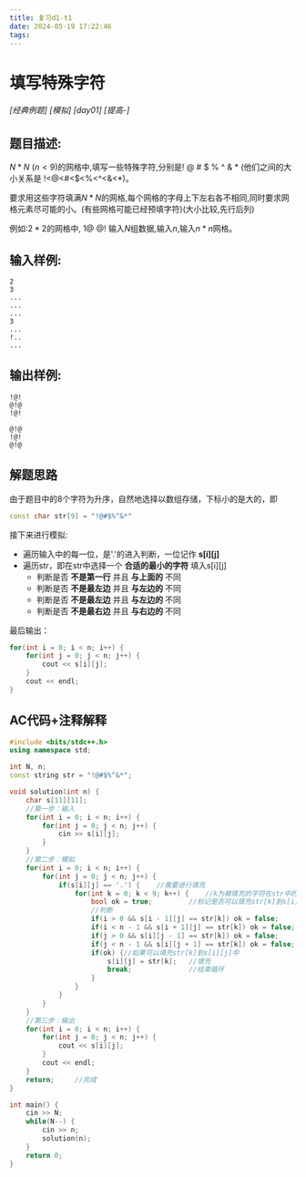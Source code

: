 ```yaml
---
title: 复习d1-t1
date: 2024-05-19 17:22:46
tags:
---
```


# 填写特殊字符 
###### [经典例题] [模拟] [day01] [提高-]
## 题目描述:
$N*N$ ($n<9$)的网格中,填写一些特殊字符,分别是! @ \# \$ \% ^ & * (他们之间的大小关系是 !<@<#<$<%<^<&<*)。

要求用这些字符填满$N*N$的网格,每个网格的字母上下左右各不相同,同时要求网格元素尽可能的小。(有些网格可能已经预填字符)(大小比较,先行后列)


例如:$2*2$的网格中,
1@
@!
输入$N$组数据,输入$n$,输入$n*n$网格。

## 输入样例:
``` text
2
3
...
...
...
3
...
!..
...
```

## 输出样例:
```
!@!
@!@
!@!

@!@
!@!
@!@
```

## 解题思路
由于题目中的8个字符为升序，自然地选择以数组存储，下标小的是大的，即
``` c++
const char str[9] = "!@#$%^&*"
```
接下来进行模拟:
- 遍历输入中的每一位，是'.'的进入判断，一位记作 __s[i][j]__
- 遍历str，即在str中选择一个 __合适的最小的字符__ 填入s[i][j]
    - 判断是否 __不是第一行__ 并且 __与上面的__ 不同
    - 判断是否 __不是最左边__ 并且 __与左边的__ 不同
    - 判断是否 __不是最左边__ 并且 __与左边的__ 不同
    - 判断是否 __不是最右边__ 并且 __与右边的__ 不同

最后输出：
```c++
for(int i = 0; i < n; i++) {
    for(int j = 0; j < n; j++) {
        cout << s[i][j];
    }
    cout << endl;
}
```

## AC代码+注释解释
```c++
#include <bits/stdc++.h>
using namespace std;

int N, n;
const string str = "!@#$%^&*";

void solution(int n) {
    char s[11][11];
    //第一步：输入
    for(int i = 0; i < n; i++) {
        for(int j = 0; j < n; j++) {
            cin >> s[i][j];
        }
    }
    //第二步：模拟
    for(int i = 0; i < n; i++) {
        for(int j = 0; j < n; j++) {
            if(s[i][j] == '.') {    //需要进行填充
                for(int k = 0; k < 9; k++) {    //k为被填充的字符在str中的下标
                    bool ok = true;         //标记是否可以填充str[k]到s[i][j]中
                    //判断
                    if(i > 0 && s[i - 1][j] == str[k]) ok = false;      //不是第一行并且与上面的不同
                    if(i < n - 1 && s[i + 1][j] == str[k]) ok = false;  //不是最后一行并且与下面的不同
                    if(j > 0 && s[i][j - 1] == str[k]) ok = false;      //不是最左边并且与左边的不同
                    if(j < n - 1 && s[i][j + 1] == str[k]) ok = false;  //不是最右边并且与右边的不同
                    if(ok) {//如果可以填充str[k]到s[i][j]中
                        s[i][j] = str[k];   //填充
                        break;              //结束循环
                    }
                }
            }
        }
    }
    //第三步：输出
    for(int i = 0; i < n; i++) {
        for(int j = 0; j < n; j++) {
            cout << s[i][j];
        }
        cout << endl;
    }
    return;     //完成
}

int main() {
    cin >> N;
    while(N--) {
        cin >> n;
        solution(n);
    }
    return 0;
}
```